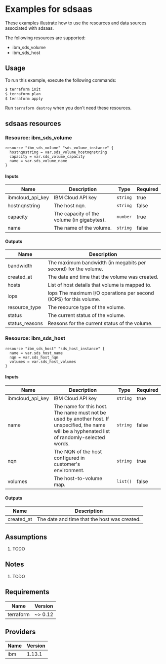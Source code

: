 # Examples for sdsaas

These examples illustrate how to use the resources and data sources associated with sdsaas.

The following resources are supported:
* ibm_sds_volume
* ibm_sds_host

## Usage

To run this example, execute the following commands:

```bash
$ terraform init
$ terraform plan
$ terraform apply
```

Run `terraform destroy` when you don't need these resources.

## sdsaas resources

### Resource: ibm_sds_volume

```hcl
resource "ibm_sds_volume" "sds_volume_instance" {
  hostnqnstring = var.sds_volume_hostnqnstring
  capacity = var.sds_volume_capacity
  name = var.sds_volume_name
}
```

#### Inputs

| Name | Description | Type | Required |
|------|-------------|------|---------|
| ibmcloud\_api\_key | IBM Cloud API key | `string` | true |
| hostnqnstring | The host nqn. | `string` | false |
| capacity | The capacity of the volume (in gigabytes). | `number` | true |
| name | The name of the volume. | `string` | false |

#### Outputs

| Name | Description |
|------|-------------|
| bandwidth | The maximum bandwidth (in megabits per second) for the volume. |
| created_at | The date and time that the volume was created. |
| hosts | List of host details that volume is mapped to. |
| iops | Iops The maximum I/O operations per second (IOPS) for this volume. |
| resource_type | The resource type of the volume. |
| status | The current status of the volume. |
| status_reasons | Reasons for the current status of the volume. |

### Resource: ibm_sds_host

```hcl
resource "ibm_sds_host" "sds_host_instance" {
  name = var.sds_host_name
  nqn = var.sds_host_nqn
  volumes = var.sds_host_volumes
}
```

#### Inputs

| Name | Description | Type | Required |
|------|-------------|------|---------|
| ibmcloud\_api\_key | IBM Cloud API key | `string` | true |
| name | The name for this host. The name must not be used by another host.  If unspecified, the name will be a hyphenated list of randomly-selected words. | `string` | false |
| nqn | The NQN of the host configured in customer's environment. | `string` | true |
| volumes | The host-to-volume map. | `list()` | false |

#### Outputs

| Name | Description |
|------|-------------|
| created_at | The date and time that the host was created. |


## Assumptions

1. TODO

## Notes

1. TODO

## Requirements

| Name | Version |
|------|---------|
| terraform | ~> 0.12 |

## Providers

| Name | Version |
|------|---------|
| ibm | 1.13.1 |
